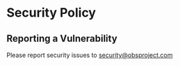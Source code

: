 # Security Policy

## Reporting a Vulnerability
Please report security issues to security@obsproject.com
